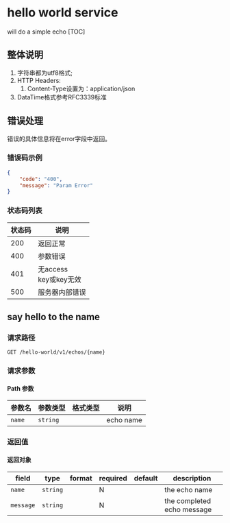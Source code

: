 
# hello world service
will do a simple echo
[TOC]

## 整体说明
1.	字符串都为utf8格式;
1.	HTTP Headers:
	1.	Content-Type设置为：application/json
1.	DataTime格式参考RFC3339标准

## 错误处理
错误的具体信息将在error字段中返回。

### 错误码示例
```json
{
    "code": "400",
    "message": "Param Error"
}
```


### 状态码列表
| 状态码 | 说明 |
|---|---|
| 200 | 返回正常 |
| 400 | 参数错误 |
| 401 | 无access<br> key或key无效 |
| 500 | 服务器内部错误 |


## say hello to the name

### 请求路径
```http
GET /hello-world/v1/echos/{name}
```


### 请求参数

#### Path 参数
| 参数名 | 参数类型 | 格式类型 | 说明 |
|---|---|---|---|
| `name` | `string` |  | echo name |


### 返回值

#### 返回对象
| field | type | format | required | default | description |
|---|---|---|---|---|---|
| `name` | `string` |  | N |  | the echo name |
| `message` | `string` |  | N |  | the completed echo message |
